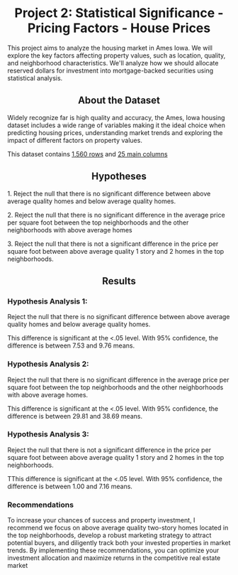 <div align="center"><h1>Project 2: Statistical Significance - Pricing Factors - House Prices</h1> </div>

<p>This project aims to analyze the housing market in Ames Iowa. We will explore the key factors affecting property values, such as location, quality, and neighborhood characteristics. We'll analyze how  we should allocate reserved dollars for investment into mortgage-backed securities using statistical analysis.</p>
</body>
<div align="center"><h2>About the Dataset</h2> </div>
<p></p>
Widely recognize far is high quality and accuracy, the Ames, Iowa housing dataset includes a wide range of variables making it the ideal choice when predicting housing prices, understanding market trends and exploring the impact of different factors on property values.
<p></p>
<p>This dataset contains <u>1,560 rows</u> and <u>25 main columns</u></p>
<div align="center"><h2>Hypotheses</h2> </div>
<p></p>
<p>1. Reject the null that there is no significant difference between above average quality homes and below average quality homes. </p>
<p>2. Reject the null  that there is no significant difference in the average price per square foot between the top neighborhoods and the other neighborhoods with above average homes</p>
<p>3. Reject the null that there is not a significant difference in the price per square foot between above average quality 1 story and 2 homes in the top neighborhoods. </p>
<div align="center"><h2>Results</h2> </div>
<h3>Hypothesis Analysis 1: </h3>
<p>Reject the null that there is no significant difference between above average quality homes and below average quality homes.</p>
<p>This difference is significant at the <.05 level. With 95% confidence, the difference is between 7.53 and 9.76 means.</p>
<h3>Hypothesis Analysis 2: </h3>
<p>Reject the null  that there is no significant difference in the average price per square foot between the top neighborhoods and the other neighborhoods with above average homes.</p>
<p>This difference is significant at the <.05 level. With 95% confidence, the difference is between 29.81 and 38.69 means.</p>
<h3>Hypothesis Analysis 3: </h3>
<p>Reject the null that there is not a significant difference in the price per square foot between above average quality 1 story and 2 homes in the top neighborhoods. </p>
<p>TThis difference is significant at the <.05 level. With 95% confidence, the difference is between 1.00 and 7.16 means.</p>
<h3>Recommendations</h3>
<p>To increase your chances of success and property investment, I recommend we focus on above average quality two-story homes located in the top neighborhoods, develop a robust marketing strategy to attract potential buyers, and diligently track both your invested properties in market trends. By implementing these recommendations, you can optimize your investment allocation and maximize returns in the competitive real estate market</p>
